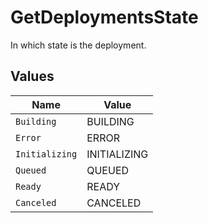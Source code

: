 # GetDeploymentsState

In which state is the deployment.


## Values

| Name           | Value          |
| -------------- | -------------- |
| `Building`     | BUILDING       |
| `Error`        | ERROR          |
| `Initializing` | INITIALIZING   |
| `Queued`       | QUEUED         |
| `Ready`        | READY          |
| `Canceled`     | CANCELED       |